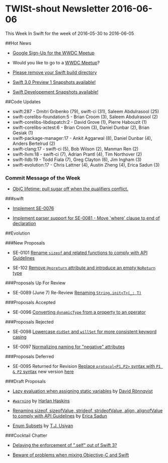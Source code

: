 # TWISt-shout Newsletter 2016-06-06
This Week In Swift for the week of 2016-05-30 to 2016-06-05

##Hot News

* [Google Sign-Up for the WWDC Meetup](http://goo.gl/forms/Oq6dK9fPNSCAVfL72)

* Would you like to go to a [WWDC Meetup](http://thread.gmane.org/gmane.comp.lang.swift.evolution/19764)?

* [Please remove your Swift build directory](http://thread.gmane.org/gmane.comp.lang.swift.corelibs/688)

* [Swift 3.0 Preview 1 Snapshots available!](http://thread.gmane.org/gmane.comp.lang.swift.user/2049)

* [Swift Developement Snapshots available!](http://thread.gmane.org/gmane.comp.lang.swift.devel/2138)

##Code Updates

* swift:287 - Dmitri Gribenko (79), swift-ci (31), Saleem Abdulrasool (25)
* swift-corelibs-foundation:5 - Brian Croom (3), Saleem Abdulrasool (2)
* swift-corelibs-libdispatch:2 - David Grove (1), Pierre Habouzit (1)
* swift-corelibs-xctest:6 - Brian Croom (3), Daniel Dunbar (2), Brian Gesiak (1)
* swift-package-manager:17 - Ankit Aggarwal (8), Daniel Dunbar (4), Anders Bertelrud (2)
* swift-clang:17 - swift-ci (5), Bob Wilson (2), Manman Ren (2)
* swift-llvm:18 - swift-ci (7), Adrian Prantl (4), Tim Northover (2)
* swift-lldb:19 - Todd Fiala (7), Greg Clayton (6), Jim Ingham (3)
* swift-evolution:17 - Chris Lattner (4), Austin Zheng (4), Erica Sadun (3)

### Commit Message of the Week

* [ObjC lifetime: pull sugar off when the qualifiers conflict.](https://github.com/apple/swift-clang/commit/a496381f8e4a03b9fa0236007622b0b141c3db1f)

###swift

* [Implement SE-0076](https://github.com/apple/swift/commit/9f4c3547b03c96df2d0f99e2e11bf4674800ad9f)

* [Implement parser support for SE-0081 - Move 'where' clause to end of declaration](https://github.com/apple/swift/commit/c5bf433490f4fe471584550b431695498a6adc0e)
  
##Evolution

###New Proposals

* SE-0101 [Rename `sizeof` and related functions to comply with API Guidelines](https://github.com/apple/swift-evolution/blob/master/proposals/0101-standardizing-sizeof-naming.md)

* SE-102 [Remove `@noreturn` attribute and introduce an empty `NoReturn` type](https://github.com/apple/swift-evolution/blob/master/proposals/0102-noreturn-bottom-type.md)

###Proposals Up For Review

* SE-0089 (June 7) Re-Review [Renaming `String.init<T>(_: T)`](https://github.com/apple/swift-evolution/blob/master/proposals/0089-rename-string-reflection-init.md)

###Proposals Accepted

* SE-0096 [Converting `dynamicType` from a property to an operator](http://thread.gmane.org/gmane.comp.lang.swift.evolution/19452)

###Proposals Rejected

* SE-0098 [Lowercase `didSet` and `willSet` for more consistent keyword casing](http://thread.gmane.org/gmane.comp.lang.swift.evolution/19451)

* SE-0097 [Normalizing naming for "negative" attributes](http://thread.gmane.org/gmane.comp.lang.swift.evolution/19454)

###Proposals Deferred

* SE-0095 Returned for Revision [Replace `protocol<P1,P2>` syntax with `P1 & P2` syntax](http://thread.gmane.org/gmane.comp.lang.swift.evolution/19463) new version [here](https://github.com/austinzheng/swift-evolution/blob/ef6adbe0fe09bff6c44c6aa9d73ee407629235ce/proposals/0095-any-as-existential.md)
  
###Draft Proposals

* [Lazy evaluation when assigning static variables](https://github.com/d-ronnqvist/swift-evolution/blob/master/proposals/0000-static-var-lazy-behavior.md) by [David Rönnqvist](mailto:david.ronnqvist@gmail.com)

* [`#warning`](https://github.com/harlanhaskins/swift-evolution/blob/0e77c050d0561ffca78def2ad679fa887b8b2f3f/proposals/XXXX-pound-warning.md) by [Harlan Haskins](mailto:harlan@harlanhaskins.com)

* [Renaming sizeof, sizeofValue, strideof, strideofValue, align, alignofValue to comply with API Guidelines](https://github.com/erica/swift-evolution/blob/f7564963ce730ba9fc0932764678198f44a4c69b/proposals/XXXX-sidestride.md) by [Erica Sadun](mailto:erica@ericasadun.com)

* [Enum Subsets](https://gist.github.com/griotspeak/963bc87a0c244c120264b11fb022d78c) by [T.J. Usiyan](mailto:griotspeak@gmail.com)

###Cocktail Chatter

* [Delaying the enforcement of ".self" out of Swift 3?](http://thread.gmane.org/gmane.comp.lang.swift.devel/2148)

* [Beware of problems when mixing Objective-C and Swift](http://thread.gmane.org/gmane.comp.lang.swift.user/2077)

